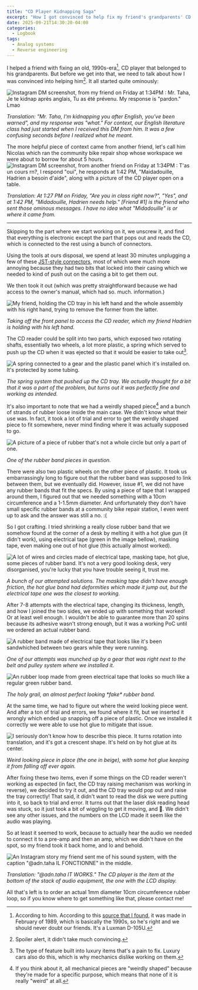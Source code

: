 ```yaml
---
title: "CD Player Kidnapping Saga"
excerpt: "How I got convinced to help fix my friend's grandparents' CD player."
date: 2025-09-21T14:30:20-04:00
categories:
  - Logbook
tags:
  - Analog systems
  - Reverse engineering
---
```


I helped a friend with fixing an old, 1990s-era[^1], CD player that belonged to his grandparents. But before we get into that, we need to talk about how I was convinced into helping him[^2]. It all started quite ominously:

![Instagram DM screenshot, from my friend on Friday at 1:34PM : Mr. Taha, Je te kidnap après anglais, Tu as été prévenu. My response is "pardon." Lmao](/assets/images/cd-player-kidnapping-saga/kidnap-dms.png)

*Translation: "Mr. Taha, I'm kidnapping you after English, you've been warned", and my response was "what." For context, our English literature class had just started when I received this DM from him. It was a few confusing seconds before I realized what he meant.*

The more helpful piece of context came from another friend, let's call him Nicolas which ran the community bike repair shop whose workspace we were about to borrow for about 5 hours.
![Instagram DM screenshot, from another friend on Friday at 1:34PM : T'as un cours rn?, I respond "oui", he responds at 1:42 PM, "Maidadouille, Hadrien a besoin d'aide", along with a picture of the CD player open on a table.](/assets/images/cd-player-kidnapping-saga/helpful-dms.png)

*Translation: At 1:27 PM on Friday, "Are you in class right now?", "Yes", and at 1:42 PM, "Midadouille, Hadrien needs help." \[Friend #1\] is the friend who sent those ominous messages. I have no idea what "Midadouille" is or where it came from.*

---

Skipping to the part where we start working on it, we unscrew it, and find that everything is electronic except the part that pops out and reads the CD, which is connected to the rest using a bunch of connectors.

Using the tools at ours disposal, we spend at least 30 minutes unplugging a few of these [JST-style connectors](https://en.wikipedia.org/wiki/JST_connector#/media/File:Balancer_Buchse_XH.JPG), most of which were much more annoying because they had two bits that locked into their casing which we needed to kind of push out on the casing a bit to get them out.

We then took it out (which was pretty straightforward because we had access to the owner's manual, which had so. much. information.)

![My friend, holding the CD tray in his left hand and the whole assembly with his right hand, trying to remove the former from the latter.](/assets/images/cd-player-kidnapping-saga/friend-removing-cd-tray.png)

*Taking off the front panel to access the CD reader, which my friend Hadrien is holding with his left hand.*

The CD reader could be split into two parts, which exposed two rotating shafts, essentially two wheels, a lot more plastic, a spring which served to push up the CD when it was ejected so that it would be easier to take out[^4].

![A spring connected to a gear and the plastic panel which it's installed on. It's protected by some tubing.](/assets/images/cd-player-kidnapping-saga/spring-system.png)

*The spring system that pushed up the CD tray. We actually thought for a bit that it was a part of the problem, but turns out it was perfectly fine and working as intended.*

It's also important to note that we had a weirdly shaped piece[^3] and a bunch of strands of rubber loose inside the main case. We didn't know what their use was. In fact, it took a lot of trial and error to get the weirdly shaped piece to fit somewhere, never mind finding where it was actually supposed to go.

![A picture of a piece of rubber that's not a whole circle but only a part of one.](/assets/images/cd-player-kidnapping-saga/rubber-band-fragment.png)

*One of the rubber band pieces in question.*

There were also two plastic wheels on the other piece of plastic. It took us embarrassingly long to figure out that the rubber band was supposed to link between them, but we eventually did. However, issue #1, we did not have any rubber bands that fit the specs. By using a piece of tape that I wrapped around them, I figured out that we needed something with a 10cm circumference and a 1-1.5mm diameter. And unfortunately they don't have small specific rubber bands at a community bike repair station, I even went up to ask and the answer was still a no. :(

So I got crafting. I tried shrinking a really close rubber band that we somehow found at the corner of a desk by melting it with a hot glue gun (it didn't work), using electrical tape (green in the image bellow), masking tape, even making one out of hot glue (this actually almost worked).

![A lot of wires and circles made of electrical tape, masking tape, hot glue, some pieces of rubber band. It's not a very good looking desk, very disorganised, you're lucky that you have trouble seeing it, trust me.](/assets/images/cd-player-kidnapping-saga/new-rubber-band-attempts.png)

*A bunch of our attempted solutions. The masking tape didn't have enough friction, the hot glue band had deformities which made it jump out, but the electrical tape one was the closest to working.*

After 7-8 attempts with the electrical tape, changing its thickness, length, and how I joined the two sides, we ended up with something that worked! Or at least well enough. I wouldn't be able to guarantee more than 20 spins because its adhesive wasn't strong enough, but it was a working PoC until we ordered an actual rubber band.

![A rubber band made of electrical tape that looks like it's been sandwhiched between two gears while they were running.](/assets/images/cd-player-kidnapping-saga/munched-up-rubber-band-attempt.png)

*One of our attempts was munched up by a gear that was right next to the belt and pulley system where we installed it.*

![An rubber loop made from green electrical tape that looks so much like a regular green rubber band.](/assets/images/cd-player-kidnapping-saga/perfect-rubber-band-attempt.png)

*The holy grail, an almost perfect looking \*fake\* rubber band.*

At the same time, we had to figure out where the weird looking piece went. And after a ton of trial and errors, we found where it fit, but we inserted it wrongly which ended up snapping off a piece of plastic. Once we installed it correctly we were able to use hot glue to mitigate that issue.

![I seriously don't know how to describe this piece. It turns rotation into translation, and it's got a crescent shape. It's held on by hot glue at its center.](/assets/images/cd-player-kidnapping-saga/weird-looking-piece.png)

*Weird looking piece in place (the one in beige), with some hot glue keeping it from falling off ever again.*

After fixing these two items, even if some things on the CD reader weren't working as expected (in fact, the CD tray raising mechanism was working in reverse), we decided to try it out, and the CD tray would pop out and raise the tray correctly! That said, it didn't want to read the disk we were putting into it, so back to trial and error. It turns out that the laser disk reading head was stuck, so it just took a bit of wiggling to get it moving, and 🎉. We didn't see any other issues, and the numbers on the LCD made it seem like the audio was playing.

So at least it seemed to work, because to actually hear the audio we needed to connect it to a pre-amp and then an amp, which we didn't have on the spot, so my friend took it back home, and lo and behold.

![An Instagram story my friend sent me of his sound system, with the caption "@adn.taha IL FONCTIONNE" in the middle.](/assets/images/cd-player-kidnapping-saga/success-dm.png)

*Translation: "@adn.taha IT WORKS." The CD player is the item at the bottom of the stack of audio equipment, the one with the LCD display.*

All that's left is to order an actual 1mm diameter 10cm circumference rubber loop, so if you know where to get something like that, please contact me!

[^1]: According to him. According to this [source that I found](https://www.hilberink.nl/codehans/datumlux.htm), it was made in February of 1989, which is basically the 1990s, so he's right and we should never doubt our friends. It's a Luxman D-105U.
[^2]: Spoiler alert, it didn't take much convincing.
[^3]: If you think about it, all mechanical pieces are "weirdly shaped" because they're made for a specific purpose, which means that none of it is really "weird" at all.
[^4]: The type of feature built into luxury items that's a pain to fix. Luxury cars also do this, which is why mechanics dislike working on them.

